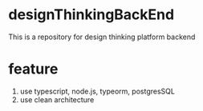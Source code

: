 # designThinkingBackEnd
This is a repository for design thinking platform backend
# feature
1. use typescript, node.js, typeorm, postgresSQL
2. use clean architecture
